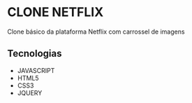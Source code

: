 # CLONE NETFLIX
Clone básico da plataforma Netflix com carrossel de imagens
## Tecnologias
 - JAVASCRIPT
 - HTML5
 - CSS3
 - JQUERY

